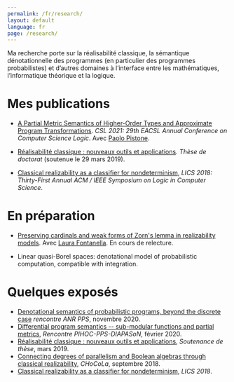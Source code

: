 ```yaml
---
permalink: /fr/research/
layout: default
language: fr
page: /research/
---
```


Ma recherche porte sur la réalisabilité classique, la sémantique dénotationnelle des programmes (en particulier des programmes probabilistes) et d’autres domaines à l’interface entre les mathématiques, l’informatique théorique et la logique.

Mes publications
================

* [A Partial Metric Semantics of Higher-Order Types and Approximate Program Transformations](https://hal.archives-ouvertes.fr/hal-03009790). *CSL 2021: 29th EACSL Annual Conference on Computer Science Logic*. Avec [Paolo Pistone](http://logica.uniroma3.it/pistone/).

* [Réalisabilité classique : nouveaux outils et applications](/docs/these.pdf). *Thèse de doctorat* (soutenue le 29 mars 2019).

* [Classical realizability as a classifier for nondeterminism](/docs/geoffroy-2018-classical-realizability-classifier-for-nondeterminism.pdf), *LICS 2018: Thirty-First Annual ACM / IEEE Symposium on Logic in Computer Science*.


En préparation
==============

* [Preserving cardinals and weak forms of Zorn's lemma in realizability models](/docs/fontanella-geoffroy-2019-preserving-cardinals-and-weak-zorn-in-classical-realizability.pdf). Avec [Laura Fontanella](https://www.i2m.univ-amu.fr/perso/laura.fontanella/). En cours de relecture.

* Linear quasi-Borel spaces: denotational model of probabilistic computation, compatible with integration.

Quelques exposés
================

* [Denotational semantics of probabilistic programs, beyond the discrete case](/docs/slides-geoffroy-reunion-pps-11-20.pdf) *rencontre ANR PPS*, novembre 2020.
* [Differential program semantics -- sub-modular functions and partial metrics](/docs/slides-geoffroy-pihoc-02-20.pdf), *Rencontre PIHOC-PPS-DIAPASoN*, février 2020.
* [Réalisabilité classique : nouveaux outils et applications](/docs/slides-geoffroy-thesis.pdf), *Soutenance de thèse*, mars 2019.
* [Connecting degrees of parallelism and Boolean algebras through classical realizability](/docs/slides-geoffroy-chocola-09-2018.pdf), *CHoCoLa*, septembre 2018.
* [Classical realizability as a classifier for nondeterminism](/docs/slides-geoffroy-2018-classical-realizability-classifier-for-nondeterminism.pdf), *LICS 2018*.
